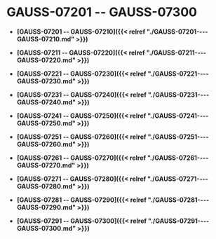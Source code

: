 # GAUSS-07201 -- GAUSS-07300<a name="ZH-CN_TOPIC_0302073237"></a>

-   **[GAUSS-07201 -- GAUSS-07210]({{< relref "./GAUSS-07201----GAUSS-07210.md" >}})**

-   **[GAUSS-07211 -- GAUSS-07220]({{< relref "./GAUSS-07211----GAUSS-07220.md" >}})**

-   **[GAUSS-07221 -- GAUSS-07230]({{< relref "./GAUSS-07221----GAUSS-07230.md" >}})**

-   **[GAUSS-07231 -- GAUSS-07240]({{< relref "./GAUSS-07231----GAUSS-07240.md" >}})**

-   **[GAUSS-07241 -- GAUSS-07250]({{< relref "./GAUSS-07241----GAUSS-07250.md" >}})**

-   **[GAUSS-07251 -- GAUSS-07260]({{< relref "./GAUSS-07251----GAUSS-07260.md" >}})**

-   **[GAUSS-07261 -- GAUSS-07270]({{< relref "./GAUSS-07261----GAUSS-07270.md" >}})**

-   **[GAUSS-07271 -- GAUSS-07280]({{< relref "./GAUSS-07271----GAUSS-07280.md" >}})**

-   **[GAUSS-07281 -- GAUSS-07290]({{< relref "./GAUSS-07281----GAUSS-07290.md" >}})**

-   **[GAUSS-07291 -- GAUSS-07300]({{< relref "./GAUSS-07291----GAUSS-07300.md" >}})**
